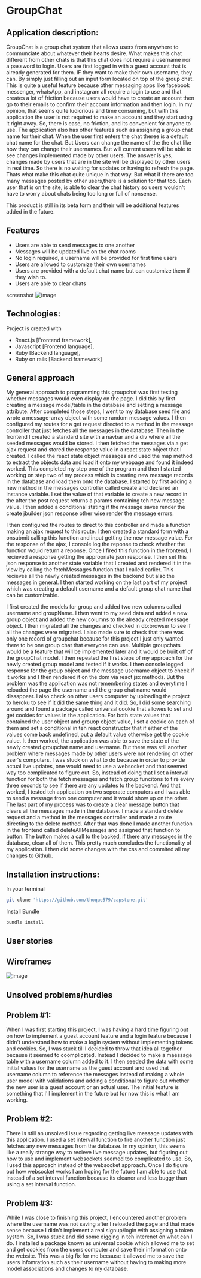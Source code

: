 

# GroupChat
	

## Application description: 

GroupChat is a group chat system that allows users from anywhere to communciate about whatever their hearts desire. What makes this chat different from other chats is that this chat does not require a username nor a password to login. Users are first logged in with a guest account that is already generated for them. IF they want to make their own username, they can. By simply just filling out an input form located on top of the group chat. This is quite a useful feature because other messaging apps like facebook messenger, whatsApp, and instagram all require a login to use and that creates a lot of friction because users would have to create an account then go to their emails to confirm their account information and then login. In my opinion, that seems quite ludicrious and time consuming, but with this application the user is not required to make an account and they start using it right away. So, there is ease, no friction, and its convenient for anyone to use. The application also has other features such as assigning a group chat name for their chat. When the user first enters the chat theree is a default chat name for the chat. But Users can change the name of the the chat like how they can change their usernames. 
But will current users will be able to see changes implemented made by other users. The answer is yes, changes made by users that are in the site will be displayed by other users in real time. So there is no waiting for updates or having to refresh the page. Thats what make this chat quite unique in that way. But what if there are too many messages posted by other users,there is a solution for that too. Each user that is on the site, is able to clear the chat history so users wouldn't have to worry about chats being too long or full of nonsense. 

This product is still in its beta form and their will be additional features added in the future. 

## Features
- Users are able to send messages to one another
- Messages will be updated live on the chat rooms
- No login required, a username will be provided for first time users
- Users are allowed to customize their own usernames
- Users are provided with a default chat name but can customize them if they wish to.
- Users are able to clear chats

	
screenshot
![image](https://user-images.githubusercontent.com/53666501/144756153-2e36e177-cd56-40fe-9158-464f676d2678.png)

## Technologies:

Project is created with

  - React.js [Frontend framework],
  - Javascript  [Frontend language],
  - Ruby  [Backend language],
  - Ruby on rails  [Backend framework]
  
  
  
  
## General approach


My general approach to programming this groupchat was first testing whether messages would  even display on the page. I did this by first creating a message model/table in the database and setting a message attribute. After completed those steps, I went to my database seed file and wrote a message-array object with some random message values. I then configured my routes for a get request directed to a method in the message controller that just fetches all the messages in the database. Then in the frontend I created a standard site with a navbar and a div where all the seeded messages would be stored. I then fetched the messages via a get ajax request and stored the response value in a react state object that I created. I called the react state object messages and used the map method to extract the objects data and load it onto my webpage and found it indeed worked. This completed my step one of the program and then I started working on step two of my process which is creating new message records in the database and load them onto the database. I started by first adding a new method in the messages controller called create and declared an instance variable. I set the value of that variable to create a new record in the after the post request returns a params containing teh new message value. I then added a conditional stating if the message saves render the create jbuilder json response other wise render the message errors. 

I then configured the routes to direct to this controller and made a function making an ajax request to this route.
I then created a standard form with a onsubmit calling this function and input getting the new message value. For the response of the ajax, I console log the reponse to check whether the function would return a reponse. Once I fired this function in the frontend, I recieved a response getting the appropriate json response. I then set this json response to another state variable that I created and rendered it in the view by calling the fetchMessages function that I called earlier. This recieves all the newly created messages in the backend but also the messages in general. I then started working on the last part of my project which was creating a default username and a default group chat name that can be customizable. 

I first created the models for group and added two new columns called username and groupName. I then went to my seed data and added a new group object and added the new columns to the already created message object. I then migrated all the changes and checked in db:browser to see if all the changes were migrated. I also made sure to check that there was only one record of groupchat because for this project I just only wanted there to be one group chat that everyone can use. Multiple groupchats would be a feature that will be implemented later and it would be built off of the groupChat model. I then repeated the first steps of my approach for the newly created group model and tested if it works. I then console logged response for the group object and the message username object to check if it works and I then rendered it on the dom via react jsx methods. But the problem was the application was not remembering states and everytime I reloaded the page the username and the group chat name would dissappear. I also check on other users computer by uploading the project to heroku to see if it did the same thing and it did. So, I did some searching around and found a package called universal cookie that allowes to set and get cookies for values in the application. For both state values that contained the user object and grouop object value, I set a cookie on each of them and set a conditional in teh react constructor that if either of the values come back undefined, put a default value otherwise get the cookie value. It then worked, the application was able to save the state of the newly created groupchat name and username. But there was still another problem where messages made by other users were not rendering on other user's computers. I was stuck on what to do because in order to provide actual live updates, one would need to use a websocket and that seemed way too complicated to figure out. So, instead of doing that I set a interval function for both the fetch messages and fetch group funcitons to fire every three seconds to see if there are any updates to the backend. And that worked, I tested teh application on two seperate computers and I was able to send a message from one computer and it would show up on the other. The last part of my process was to create a clear message button that clears all the messages made in the database. I made a standard delete request and a method in the messages controller and made a route directing to the delete method. After that was done I made another function in the frontend called deleteAllMessages and assigned that function to button. The button makes a call to the backed, if there any messages in the database, clear all of them. This pretty much concludes the functionality of my application. I then did some changes with the css and commited all my changes to Github.
  
  
  
	
## Installation instructions:

In your terminal 
```bash
git clone 'https://github.com/thoque579/capstone.git'
```

Install Bundle
```bash
bundle install
```


## User stories







## Wireframes

![image](https://user-images.githubusercontent.com/53666501/144756380-88cd13b3-f630-4a2b-a2f9-072c25369d4b.png)


## Unsolved problems/hurdles

## Problem #1:

When I was first starting this project, I was having a hard time figuring out on how to implement a guest account feature and a login feature because I didn't understand how to make a login system without implementing tokens and cookies. So, I was stuck till I decided to throw that idea all together because it seemed to coomplicated. Instead I decided to make a maessage table with a username column added to it. I then seeded the data with some initial values for the username as the guest account and used that username column to reference the messages instead of making a whole user model with validations and adding a conditional to figure out whether the new user is a guest account or an actual user. The initial feature is something that I'll implement in the future but for now this is what I am working.

## Problem #2:
There is still an unsolved issue regarding getting live message updates with this application. I used a set interval function to fire another function just fetches any new messages from the database. In my opinion, this seems like a really strange way to recieve live message updates, but figuring out how to use and implement websockets seemed too complicated to use. So, I used this approach instead of the websocket approach. Once I do figure out how websocket works I am hoping for the future I am able to use that instead of a set interval function because its cleaner and less buggy than using a set interval function.

## Problem #3:

While I was close to finishing this project, I encountered another problem where the username was not saving after I reloaded the page and that made sense because I didn't implement a real signup/login with assigning a token system. So, I was stuck and did some digging in teh interenet on what can I do. I installed a package known as universal cookie which allowed me to set and get cookies from the users computer and save their information onto the website. This was a big fix for me because it allowed me to save the users infomration such as their username without having to making more model associations and changes to my database.

